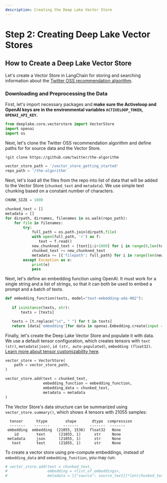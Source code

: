 ```yaml
---
description: Creating the Deep Lake Vector Store
---
```


# Step 2: Creating Deep Lake Vector Stores

## How to Create a Deep Lake Vector Store

Let's create a Vector Store in LangChain for storing and searching information about the [Twitter OSS recommendation algorithm](https://github.com/twitter/the-algorithm).

### Downloading and Preprocessing the Data

First, let's import necessary packages and **make sure the Activeloop and OpenAI keys are in the environmental variables `ACTIVELOOP_TOKEN`, `OPENAI_API_KEY`.**

```python
from deeplake.core.vectorstore import VectorStore
import openai
import os
```

Next, let's clone the Twitter OSS recommendation algorithm and define paths for for source data and the Vector Store.

```bash
!git clone https://github.com/twitter/the-algorithm
```

```python
vector_store_path = '/vector_store_getting_started'
repo_path = '/the-algorithm'
```

Next, let's load all the files from the repo into list of data that will be added to the Vector Store (`chunked_text` and `metadata`). We use simple text chunking based on a constant number of characters.&#x20;

```python
CHUNK_SIZE = 1000

chunked_text = []
metadata = []
for dirpath, dirnames, filenames in os.walk(repo_path):
    for file in filenames:
        try: 
            full_path = os.path.join(dirpath,file)
            with open(full_path, 'r') as f:
               text = f.read()
            new_chunkned_text = [text[i:i+1000] for i in range(0,len(text), CHUNK_SIZE)]
            chunked_text += new_chunkned_text
            metadata += [{'filepath': full_path} for i in range(len(new_chunkned_text))]
        except Exception as e: 
            print(e)
            pass
```

Next, let's define an embedding function using OpenAI. It must work for a single string and a list of strings, so that it can both be used to embed a prompt and a batch of texts.&#x20;

```python
def embedding_function(texts, model="text-embedding-ada-002"):
   
   if isinstance(texts, str):
       texts = [texts]

   texts = [t.replace("\n", " ") for t in texts]
   return [data['embedding']for data in openai.Embedding.create(input = texts, model=model)['data']]
```

Finally, let's create the Deep Lake Vector Store and populate it with data. We use a default tensor configuration, which creates tensors with `text (str)`, `metadata(json)`, `id (str, auto-populated)`, `embedding (float32)`. [Learn more about tensor customizability here](step-4-customizing-vector-stores.md).&#x20;

```python
vector_store = VectorStore(
    path = vector_store_path,
)

vector_store.add(text = chunked_text, 
                 embedding_function = embedding_function, 
                 embedding_data = chunked_text, 
                 metadata = metadata
)
```

The Vector Store's data structure can be summarized using `vector_store.summary()`, which shows 4 tensors with 21055 samples:

```
  tensor      htype        shape       dtype  compression
  -------    -------      -------     -------  ------- 
 embedding  embedding  (21055, 1536)  float32   None   
    id        text      (21055, 1)      str     None   
 metadata     json      (21055, 1)      str     None   
   text       text      (21055, 1)      str     None   
```

To create a vector store using pre-compute embeddings, instead of  `embedding_data` and `embedding_function`, you may run:

```python
# vector_store.add(text = chunked_text, 
#                  embedding = <list_of_embeddings>, 
#                  metadata = [{"source": source_text}]*len(chunked_text))
```
